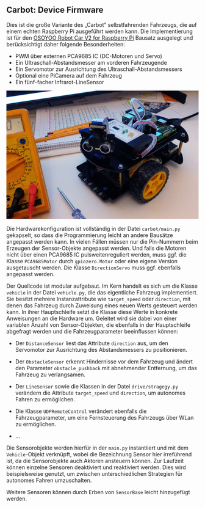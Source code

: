 Carbot: Device Firmware
-----------------------

Dies ist die große Variante des „Carbot” selbstfahrenden Fahrzeugs, die auf
einem echten Raspberry Pi ausgeführt werden kann. Die Implementierung ist
für den [OSOYOO Robot Car V2 for Raspberry Pi](https://osoyoo.com/category/osoyoo-raspi-kit/osoyoo-car-v2-pi/)
Bausatz ausgelegt und berücksichtigt daher folgende Besonderheiten:

 * PWM über externen PCA9685 IC (DC-Motoren und Servo)
 * Ein Ultraschall-Abstandsmesser am vorderen Fahrzeugende
 * Ein Servomotor zur Ausrichtung des Ultraschall-Abstandsmessers
 * Optional eine PiCamera auf dem Fahrzeug
 * Ein fünf-facher Infrarot-LineSensor

![Foto](foto.jpg)

Die Hardwarekonfiguration ist vollständig in der Datei `carbot/main.py` gekapselt,
so dass die Programmierung leicht an andere Bausätze angepasst werden kann. In
vielen Fällen müssen nur die Pin-Nummern beim Erzeugen der Sensor-Objekte angepasst
werden. Und falls die Motoren nicht über einen PCA9685 IC pulsweitenreguliert werden,
muss ggf. die Klasse `PCA9685Motor` durch `gpiozero.Motor` oder eine eigene Version
ausgetauscht werden. Die Klasse `DirectionServo` muss ggf. ebenfalls angepasst werden.

Der Quellcode ist modular aufgebaut. Im Kern handelt es sich um die Klasse `vehicle`
in der Datei `vehicle.py`, die das eigentliche Fahrzeug implementiert. Sie besitzt
mehrere Instanzattribute wie `target_speed` oder `direction`, mit denen das Fahrzeug
durch Zuweisung eines neuen Werts gesteuert werden kann. In ihrer Hauptschleife
setzt die Klasse diese Werte in konkrete Anweisungen an die Hardware um. Geleitet
wird sie dabei von einer variablen Anzahl von Sensor-Objekten, die ebenfalls in der
Hauptschleife abgefragt werden und die Fahrzeugparameter beeinflussen können:

 * Der `DistanceSensor` liest das Attribute `direction` aus, um den Servomotor zur
   Ausrichtung des Abstandsmessers zu positionieren.

 * Der `ObstacleSensor` erkennt Hindernisse vor dem Fahrzeug und ändert den
   Parameter `obstacle_pushback` mit abnehmender Entfernung, um das Fahrzeug
   zu verlangsamen.

 * Der `LineSensor` sowie die Klassen in der Datei `drive/stragegy.py` verändern
   die Attribute `target_speed` und `direction`, um autonomes Fahren zu ermöglichen.

 * Die Klasse `UDPRemoteControl` verändert ebenfalls die Fahrzeugparameter, um
   eine Fernsteuerung des Fahrzeugs über WLan zu ermöglichen.

 * …

Die Sensorobjekte werden hierfür in der `main.py` instantiiert und mit dem
`Vehicle`-Objekt verknüpft, wobei die Bezeichnung Sensor hier irreführend ist,
da die Sensorobjekte auch Aktoren ansteuern können. Zur Laufzeit können einzelne
Sensoren deaktiviert und reaktiviert werden. Dies wird beispielsweise genutzt,
um zwischen unterschiedlichen Strategien für autonomes Fahren umzuschalten.

Weitere Sensoren können durch Erben von `SensorBase` leicht hinzugefügt werden.